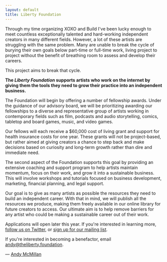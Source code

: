 ```yaml
---
layout: default
title: Liberty Foundation
---
```


Through my time organizing XOXO and Build I've been lucky enough to meet countless exceptionally talented and hard-working independent creators in many different fields. However, a lot of these artists are struggling with the same problem. Many are unable to break the cycle of burying their own goals below part-time or full-time work, living project to project without the benefit of breathing room to assess and develop their careers.
 
This project aims to break that cycle.

**The _Liberty Foundation_ supports artists who work on the internet by giving them the tools they need to grow their practice into an independent business.**

The Foundation will begin by offering a number of fellowship awards. Under the guidance of our advisory board, we will be prioritizing awarding our fellowships to a diverse and representative group of artists working in contemporary fields such as film, podcasts and audio storytelling, comics, tabletop and board games, music, and video games. 
 
Our fellows will each receive a $60,000 cost of living grant and support for health insurance costs for one year. These grants will not be project-based, but rather aimed at giving creators a chance to step back and make decisions based on curiosity and long-term growth rather than dire and immediate need. 
 
The second aspect of the Foundation supports this goal by providing an extensive coaching and support program to help artists maintain momentum, focus on their work, and grow it into a sustainable business. This will involve workshops and tutorials focused on business development, marketing, financial planning, and legal support.
 
Our goal is to give as many artists as possible the resources they need to build an independent career. With that in mind, we will publish all the resources we produce, making them freely available in our online library for future creators to access. Our ultimate aim is to help remove barriers for any artist who could be making a sustainable career out of their work.
 
Applications will open later this year. If you're interested in learning more, [follow us on Twitter](https://twitter.com/libertyfndn), or [sign up for our mailing list](http://eepurl.com/cOYW9n).

If you're interested in becoming a benefactor, email [andy@theliberty.foundation](mailto:andy@theliberty.foundation).

— [Andy McMillan](http://twitter.com/andymcmillan)
